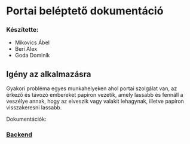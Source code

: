 # Portai beléptető dokumentáció
### Készítette:

* Mikovics Ábel
* Beri Alex
* Goda Dominik

## Igény az alkalmazásra
Gyakori probléma egyes munkahelyeken ahol portai szolgálat van, az érkező és távozó
embereket papíron vezetik, amely lassabb és fennáll a veszélye annak,
hogy az elveszik vagy valakit lehagynak, illetve papíron visszakeresni lassabb.

Dokumentációk:
### [Backend](main.md) <br>
